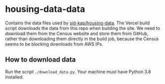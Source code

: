 # housing-data-data

Contains the data files used by [sid-kap/housing-data](https://github.com/sid-kap/housing-data). The Vercel build script downloads the data from this repo when building the site. We need to download them from the Census website and store them from GitHub, rather than downloading them directly in the build job, because the Census seems to be blocking downloads from AWS IPs.

## How to download data
Run the script `./download_data.py`. Your machine must have Python 3.8 installed.
